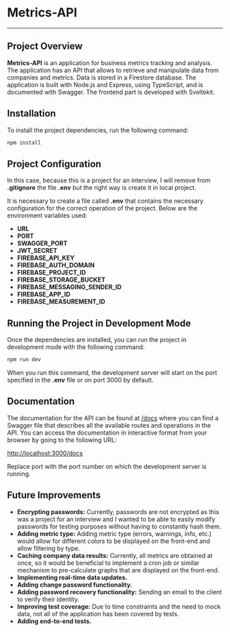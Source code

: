 # Metrics-API

---

## Project Overview

**Metrics-API** is an application for business metrics tracking and analysis. The application has an API that allows to retrieve and manipulate data from companies and metrics. Data is stored in a Firestore database. The application is built with Node.js and Express, using TypeScript, and is documented with Swagger. The frontend part is developed with Sveltekit.

## Installation

To install the project dependencies, run the following command:

```bash
npm install
```

## Project Configuration

In this case, because this is a project for an interview, I will remove from **.gitignore** the file **.env** but the right way is create it in local project.

It is necessary to create a file called **.env** that contains the necessary configuration for the correct operation of the project. Below are the environment variables used:

- **URL**
- **PORT**
- **SWAGGER_PORT**
- **JWT_SECRET**
- **FIREBASE_API_KEY**
- **FIREBASE_AUTH_DOMAIN**
- **FIREBASE_PROJECT_ID**
- **FIREBASE_STORAGE_BUCKET**
- **FIREBASE_MESSAGING_SENDER_ID**
- **FIREBASE_APP_ID**
- **FIREBASE_MEASUREMENT_ID**

## Running the Project in Development Mode

Once the dependencies are installed, you can run the project in development mode with the following command:

```bash
npm run dev
```

When you run this command, the development server will start on the port specified in the **.env** file or on port 3000 by default.

## Documentation

The documentation for the API can be found at [/docs](http://localhost:3000/docs) where you can find a Swagger file that describes all the available routes and operations in the API. You can access the documentation in interactive format from your browser by going to the following URL:

[http://localhost:3000/docs](http://localhost:3000/docs)

Replace port with the port number on which the development server is running.

## Future Improvements

- **Encrypting passwords:** Currently, passwords are not encrypted as this was a project for an interview and I wanted to be able to easily modify passwords for testing purposes without having to constantly hash them.
- **Adding metric type:** Adding metric type (errors, warnings, info, etc.) would allow for different colors to be displayed on the front-end and allow filtering by type.
- **Caching company data results:** Currently, all metrics are obtained at once, so it would be beneficial to implement a cron job or similar mechanism to pre-calculate graphs that are displayed on the front-end.
- **Implementing real-time data updates.**
- **Adding change password functionality.**
- **Adding password recovery functionality:** Sending an email to the client to verify their identity.
- **Improving test coverage:** Due to time constraints and the need to mock data, not all of the application has been covered by tests.
- **Adding end-to-end tests.**